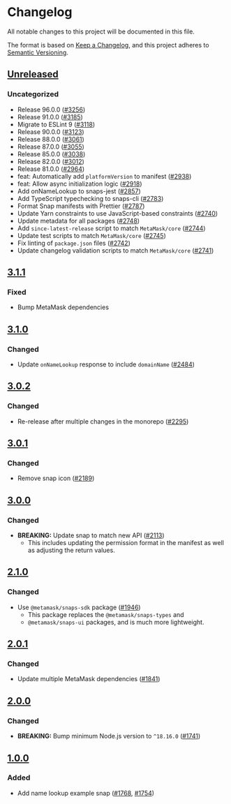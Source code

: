 # Changelog

All notable changes to this project will be documented in this file.

The format is based on [Keep a Changelog](https://keepachangelog.com/en/1.0.0/),
and this project adheres to [Semantic Versioning](https://semver.org/spec/v2.0.0.html).

## [Unreleased]

### Uncategorized

- Release 96.0.0 ([#3256](https://github.com/MetaMask/snaps-skunkworks.git/pull/3256))
- Release 91.0.0 ([#3185](https://github.com/MetaMask/snaps-skunkworks.git/pull/3185))
- Migrate to ESLint 9 ([#3118](https://github.com/MetaMask/snaps-skunkworks.git/pull/3118))
- Release 90.0.0 ([#3123](https://github.com/MetaMask/snaps-skunkworks.git/pull/3123))
- Release 88.0.0 ([#3061](https://github.com/MetaMask/snaps-skunkworks.git/pull/3061))
- Release 87.0.0 ([#3055](https://github.com/MetaMask/snaps-skunkworks.git/pull/3055))
- Release 85.0.0 ([#3038](https://github.com/MetaMask/snaps-skunkworks.git/pull/3038))
- Release 82.0.0 ([#3012](https://github.com/MetaMask/snaps-skunkworks.git/pull/3012))
- Release 81.0.0 ([#2964](https://github.com/MetaMask/snaps-skunkworks.git/pull/2964))
- feat: Automatically add `platformVersion` to manifest ([#2938](https://github.com/MetaMask/snaps-skunkworks.git/pull/2938))
- feat: Allow async initialization logic ([#2918](https://github.com/MetaMask/snaps-skunkworks.git/pull/2918))
- Add onNameLookup to snaps-jest ([#2857](https://github.com/MetaMask/snaps-skunkworks.git/pull/2857))
- Add TypeScript typechecking to snaps-cli ([#2783](https://github.com/MetaMask/snaps-skunkworks.git/pull/2783))
- Format Snap manifests with Prettier ([#2787](https://github.com/MetaMask/snaps-skunkworks.git/pull/2787))
- Update Yarn constraints to use JavaScript-based constraints ([#2740](https://github.com/MetaMask/snaps-skunkworks.git/pull/2740))
- Update metadata for all packages ([#2748](https://github.com/MetaMask/snaps-skunkworks.git/pull/2748))
- Add `since-latest-release` script to match `MetaMask/core` ([#2744](https://github.com/MetaMask/snaps-skunkworks.git/pull/2744))
- Update test scripts to match `MetaMask/core` ([#2745](https://github.com/MetaMask/snaps-skunkworks.git/pull/2745))
- Fix linting of `package.json` files ([#2742](https://github.com/MetaMask/snaps-skunkworks.git/pull/2742))
- Update changelog validation scripts to match `MetaMask/core` ([#2741](https://github.com/MetaMask/snaps-skunkworks.git/pull/2741))

## [3.1.1]

### Fixed

- Bump MetaMask dependencies

## [3.1.0]

### Changed

- Update `onNameLookup` response to include `domainName` ([#2484](https://github.com/MetaMask/snaps/pull/2484))

## [3.0.2]

### Changed

- Re-release after multiple changes in the monorepo ([#2295](https://github.com/MetaMask/snaps/pull/2295))

## [3.0.1]

### Changed

- Remove snap icon ([#2189](https://github.com/MetaMask/snaps/pull/2189))

## [3.0.0]

### Changed

- **BREAKING:** Update snap to match new API ([#2113](https://github.com/MetaMask/snaps/pull/2113))
  - This includes updating the permission format in the manifest as well as adjusting the return values.

## [2.1.0]

### Changed

- Use `@metamask/snaps-sdk` package ([#1946](https://github.com/MetaMask/snaps/pull/1946))
  - This package replaces the `@metamask/snaps-types` and
  - `@metamask/snaps-ui` packages, and is much more lightweight.

## [2.0.1]

### Changed

- Update multiple MetaMask dependencies ([#1841](https://github.com/MetaMask/snaps/pull/1841))

## [2.0.0]

### Changed

- **BREAKING:** Bump minimum Node.js version to `^18.16.0` ([#1741](https://github.com/MetaMask/snaps/pull/1741))

## [1.0.0]

### Added

- Add name lookup example snap ([#1768](https://github.com/MetaMask/snaps/pull/1768), [#1754](https://github.com/MetaMask/snaps/pull/1754))

[Unreleased]: https://github.com/MetaMask/snaps-skunkworks.git/compare/@metamask/name-lookup-example-snap@3.1.1...HEAD
[3.1.1]: https://github.com/MetaMask/snaps-skunkworks.git/compare/@metamask/name-lookup-example-snap@3.1.0...@metamask/name-lookup-example-snap@3.1.1
[3.1.0]: https://github.com/MetaMask/snaps-skunkworks.git/compare/@metamask/name-lookup-example-snap@3.0.2...@metamask/name-lookup-example-snap@3.1.0
[3.0.2]: https://github.com/MetaMask/snaps-skunkworks.git/compare/@metamask/name-lookup-example-snap@3.0.1...@metamask/name-lookup-example-snap@3.0.2
[3.0.1]: https://github.com/MetaMask/snaps-skunkworks.git/compare/@metamask/name-lookup-example-snap@3.0.0...@metamask/name-lookup-example-snap@3.0.1
[3.0.0]: https://github.com/MetaMask/snaps-skunkworks.git/compare/@metamask/name-lookup-example-snap@2.1.0...@metamask/name-lookup-example-snap@3.0.0
[2.1.0]: https://github.com/MetaMask/snaps-skunkworks.git/compare/@metamask/name-lookup-example-snap@2.0.1...@metamask/name-lookup-example-snap@2.1.0
[2.0.1]: https://github.com/MetaMask/snaps-skunkworks.git/compare/@metamask/name-lookup-example-snap@2.0.0...@metamask/name-lookup-example-snap@2.0.1
[2.0.0]: https://github.com/MetaMask/snaps-skunkworks.git/compare/@metamask/name-lookup-example-snap@1.0.0...@metamask/name-lookup-example-snap@2.0.0
[1.0.0]: https://github.com/MetaMask/snaps-skunkworks.git/releases/tag/@metamask/name-lookup-example-snap@1.0.0

